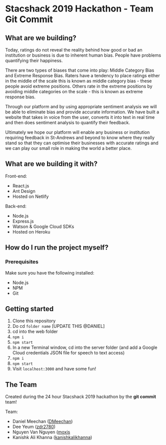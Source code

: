 # Stacshack 2019 Hackathon - Team Git Commit 

## What are we building?

Today, ratings do not reveal the reality behind how good or bad an institution or business is due to inherent human bias. People have problems quantifying their happiness. 

There are two types of biases that come into play: Middle Category Bias and Extreme Response Bias.
Raters have a tendency to place ratings either in the middle of the scale this is known as middle category bias - these people avoid extreme positions.
Others rate in the extreme positions by avoiding middle categories on the scale - this is known as extreme response bias. 

Through our platform and by using appropriate sentiment analysis we will be able to eliminate bias and provide accurate information. We have built a website that takes in voice from the user, converts it into text in real time and then does sentiment analysis to quantify their feedback. 

Ultimately we hope our platform will enable any business or institution requiring feedback in St-Andrews and beyond to know where they really stand so that they can optimise their businesses with accurate ratings and we can play our small role in making the world a better place.

## What are we building it with?

Front-end:

- React.js
- Ant Design
- Hosted on Netlify

Back-end:

- Node.js
- Express.js
- Watson & Google Cloud SDKs
- Hosted on Heroku

## How do I run the project myself?

### Prerequisites

Make sure you have the following installed:

- Node.js
- NPM
- Git

## Getting started

1. Clone this repository
2. Do cd `folder name` [UPDATE THIS @DANIEL]
3. cd into the web folder
4. `npm i`
5. `npm start`
6. In a new Terminal window, cd into the server folder (and add a Google Cloud credentials JSON file for speech to text access)
7. `npm i`
8. `npm start`
9. Visit `localhost:3000` and have some fun!

## The Team

Created during the 24 hour Stacshack 2019 hackathon by the **git commit** team!

Team:

- Daniel Meechan ([DMeechan](https://github.com/DMeechan))
- Dee Yeum ([zdr2780](https://github.com/zdr2780))
- Nguyen Van Nguyen ([moxis](https://github.com/moxis)
- Kanishk Ali Khanna ([kanishkalikhanna](https://github.com/kanishkalikhanna))
